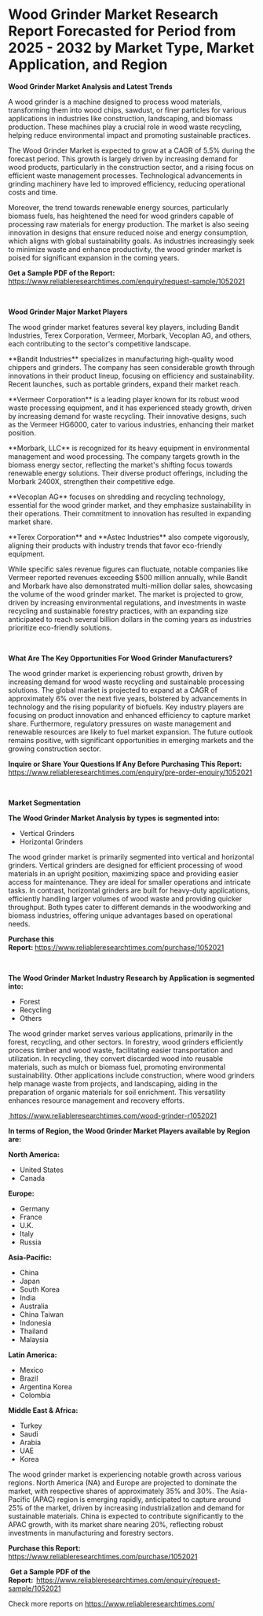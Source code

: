 <p><h1>Wood Grinder Market Research Report Forecasted for Period from 2025 -  2032 by Market Type, Market Application, and Region</h1></p><p><strong>Wood Grinder Market Analysis and Latest Trends</strong></p>
<p><p>A wood grinder is a machine designed to process wood materials, transforming them into wood chips, sawdust, or finer particles for various applications in industries like construction, landscaping, and biomass production. These machines play a crucial role in wood waste recycling, helping reduce environmental impact and promoting sustainable practices.</p><p>The Wood Grinder Market is expected to grow at a CAGR of 5.5% during the forecast period. This growth is largely driven by increasing demand for wood products, particularly in the construction sector, and a rising focus on efficient waste management processes. Technological advancements in grinding machinery have led to improved efficiency, reducing operational costs and time. </p><p>Moreover, the trend towards renewable energy sources, particularly biomass fuels, has heightened the need for wood grinders capable of processing raw materials for energy production. The market is also seeing innovation in designs that ensure reduced noise and energy consumption, which aligns with global sustainability goals. As industries increasingly seek to minimize waste and enhance productivity, the wood grinder market is poised for significant expansion in the coming years.</p></p>
<p><strong>Get a Sample PDF of the Report:&nbsp;</strong> <a href="https://www.reliableresearchtimes.com/enquiry/request-sample/1052021?utm_campaign=2338&utm_medium=2&utm_source=Github&utm_content=ia&utm_term=18022025&utm_id=wood-grinder">https://www.reliableresearchtimes.com/enquiry/request-sample/1052021</a></p>
<p>&nbsp;</p>
<p><strong>Wood Grinder Major Market Players</strong></p>
<p><p>The wood grinder market features several key players, including Bandit Industries, Terex Corporation, Vermeer, Morbark, Vecoplan AG, and others, each contributing to the sector's competitive landscape.</p><p>**Bandit Industries** specializes in manufacturing high-quality wood chippers and grinders. The company has seen considerable growth through innovations in their product lineup, focusing on efficiency and sustainability. Recent launches, such as portable grinders, expand their market reach.</p><p>**Vermeer Corporation** is a leading player known for its robust wood waste processing equipment, and it has experienced steady growth, driven by increasing demand for waste recycling. Their innovative designs, such as the Vermeer HG6000, cater to various industries, enhancing their market position.</p><p>**Morbark, LLC** is recognized for its heavy equipment in environmental management and wood processing. The company targets growth in the biomass energy sector, reflecting the market's shifting focus towards renewable energy solutions. Their diverse product offerings, including the Morbark 2400X, strengthen their competitive edge.</p><p>**Vecoplan AG** focuses on shredding and recycling technology, essential for the wood grinder market, and they emphasize sustainability in their operations. Their commitment to innovation has resulted in expanding market share.</p><p>**Terex Corporation** and **Astec Industries** also compete vigorously, aligning their products with industry trends that favor eco-friendly equipment.</p><p>While specific sales revenue figures can fluctuate, notable companies like Vermeer reported revenues exceeding $500 million annually, while Bandit and Morbark have also demonstrated multi-million dollar sales, showcasing the volume of the wood grinder market. The market is projected to grow, driven by increasing environmental regulations, and investments in waste recycling and sustainable forestry practices, with an expanding size anticipated to reach several billion dollars in the coming years as industries prioritize eco-friendly solutions.</p></p>
<p>&nbsp;</p>
<p><strong>What Are The Key Opportunities For Wood Grinder Manufacturers?</strong></p>
<p><p>The wood grinder market is experiencing robust growth, driven by increasing demand for wood waste recycling and sustainable processing solutions. The global market is projected to expand at a CAGR of approximately 6% over the next five years, bolstered by advancements in technology and the rising popularity of biofuels. Key industry players are focusing on product innovation and enhanced efficiency to capture market share. Furthermore, regulatory pressures on waste management and renewable resources are likely to fuel market expansion. The future outlook remains positive, with significant opportunities in emerging markets and the growing construction sector.</p></p>
<p><strong>Inquire or Share Your Questions If Any Before Purchasing This Report:</strong> <a href="https://www.reliableresearchtimes.com/enquiry/pre-order-enquiry/1052021?utm_campaign=2338&utm_medium=2&utm_source=Github&utm_content=ia&utm_term=18022025&utm_id=wood-grinder">https://www.reliableresearchtimes.com/enquiry/pre-order-enquiry/1052021</a></p>
<p>&nbsp;</p>
<p><strong>Market Segmentation</strong></p>
<p><strong>The Wood Grinder Market Analysis by types is segmented into:</strong></p>
<p><ul><li>Vertical Grinders</li><li>Horizontal Grinders</li></ul></p>
<p><p>The wood grinder market is primarily segmented into vertical and horizontal grinders. Vertical grinders are designed for efficient processing of wood materials in an upright position, maximizing space and providing easier access for maintenance. They are ideal for smaller operations and intricate tasks. In contrast, horizontal grinders are built for heavy-duty applications, efficiently handling larger volumes of wood waste and providing quicker throughput. Both types cater to different demands in the woodworking and biomass industries, offering unique advantages based on operational needs.</p></p>
<p><strong>Purchase this Report:&nbsp;</strong><a href="https://www.reliableresearchtimes.com/purchase/1052021?utm_campaign=2338&utm_medium=2&utm_source=Github&utm_content=ia&utm_term=18022025&utm_id=wood-grinder">https://www.reliableresearchtimes.com/purchase/1052021</a></p>
<p>&nbsp;</p>
<p><strong>The Wood Grinder Market Industry Research by Application is segmented into:</strong></p>
<p><ul><li>Forest</li><li>Recycling</li><li>Others</li></ul></p>
<p><p>The wood grinder market serves various applications, primarily in the forest, recycling, and other sectors. In forestry, wood grinders efficiently process timber and wood waste, facilitating easier transportation and utilization. In recycling, they convert discarded wood into reusable materials, such as mulch or biomass fuel, promoting environmental sustainability. Other applications include construction, where wood grinders help manage waste from projects, and landscaping, aiding in the preparation of organic materials for soil enrichment. This versatility enhances resource management and recovery efforts.</p></p>
<p><a href="https://www.reliableresearchtimes.com/wood-grinder-r1052021?utm_campaign=2338&utm_medium=2&utm_source=Github&utm_content=ia&utm_term=18022025&utm_id=wood-grinder">&nbsp;https://www.reliableresearchtimes.com/wood-grinder-r1052021</a></p>
<p><strong>In terms of Region, the Wood Grinder Market Players available by Region are:</strong></p>
<p>
    <p> <strong> North America: </strong>
        <ul>
            <li>United States</li>
            <li>Canada</li>
        </ul>
        </p> 
    <p> <strong> Europe: </strong>
        <ul>
            <li>Germany</li>
            <li>France</li>
            <li>U.K.</li>
            <li>Italy</li>
            <li>Russia</li>
        </ul>
        </p> 
    <p> <strong> Asia-Pacific: </strong>
        <ul>
            <li>China</li>
            <li>Japan</li>
            <li>South Korea</li>
            <li>India</li>
            <li>Australia</li>
            <li>China Taiwan</li>
            <li>Indonesia</li>
            <li>Thailand</li>
            <li>Malaysia</li>
        </ul>
        </p> 
    <p> <strong> Latin America: </strong>
        <ul>
            <li>Mexico</li>
            <li>Brazil</li>
            <li>Argentina Korea</li>
            <li>Colombia</li>
        </ul>
        </p> 
    <p> <strong> Middle East & Africa: </strong>
        <ul>
            <li>Turkey</li>
            <li>Saudi</li>
            <li>Arabia</li>
            <li>UAE</li>
            <li>Korea</li>
        </ul>
    </p>
    </p>
<p><p>The wood grinder market is experiencing notable growth across various regions. North America (NA) and Europe are projected to dominate the market, with respective shares of approximately 35% and 30%. The Asia-Pacific (APAC) region is emerging rapidly, anticipated to capture around 25% of the market, driven by increasing industrialization and demand for sustainable materials. China is expected to contribute significantly to the APAC growth, with its market share nearing 20%, reflecting robust investments in manufacturing and forestry sectors.</p></p>
<p><strong>Purchase this Report: </strong><a href="https://www.reliableresearchtimes.com/purchase/1052021?utm_campaign=2338&utm_medium=2&utm_source=Github&utm_content=ia&utm_term=18022025&utm_id=wood-grinder">https://www.reliableresearchtimes.com/purchase/1052021</a></p>
<p>&nbsp;<strong>Get a Sample PDF of the Report:&nbsp;&nbsp;</strong><a href="https://www.reliableresearchtimes.com/enquiry/request-sample/1052021?utm_campaign=2338&utm_medium=2&utm_source=Github&utm_content=ia&utm_term=18022025&utm_id=wood-grinder">https://www.reliableresearchtimes.com/enquiry/request-sample/1052021</a></p>
<p><strong></strong></p>
<p>Check more reports on <a href="https://www.reliableresearchtimes.com/?utm_campaign=2338&utm_medium=2&utm_source=Github&utm_content=ia&utm_term=18022025&utm_id=wood-grinder">https://www.reliableresearchtimes.com/</a></p>